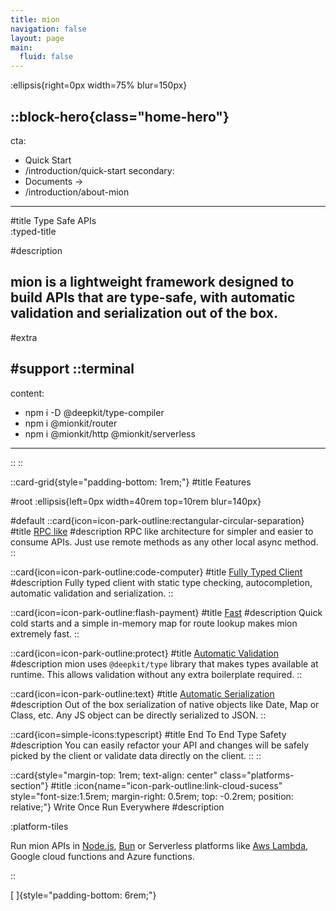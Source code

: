 ```yaml
---
title: mion
navigation: false
layout: page
main:
  fluid: false
---
```


:ellipsis{right=0px width=75% blur=150px}

::block-hero{class="home-hero"}
---
cta:
  - Quick Start
  - /introduction/quick-start 
secondary:
  - Documents →
  - /introduction/about-mion
---

#title
Type Safe APIs<br/> :typed-title 

<!-- :icon{name="icon-park-outline:flash-payment"} -->

#description
## mion is a lightweight framework designed to build APIs that are type-safe, with automatic validation and serialization out of the box.

#extra
&nbsp;

#support
  ::terminal
  ---
  content:
  - npm i -D @deepkit/type-compiler
  - npm i @mionkit/router 
  - npm i  @mionkit/http @mionkit/serverless
  ---
  ::
::

::card-grid{style="padding-bottom: 1rem;"}
#title
Features

#root
:ellipsis{left=0px width=40rem top=10rem blur=140px}

#default
  ::card{icon=icon-park-outline:rectangular-circular-separation}
  #title
  [RPC like](./1.introduction/1.about-mion.md#rpc-like)
  #description
  RPC like architecture for simpler and easier to consume APIs.
  Just use remote methods as any other local async method.
  ::

  ::card{icon=icon-park-outline:code-computer}
  #title
  [Fully Typed Client](./2.docs/4.client.md)
  #description
  Fully typed client with static type checking, autocompletion, automatic validation and serialization.
  ::

  ::card{icon=icon-park-outline:flash-payment}
  #title
  [Fast](./4.benchmarks/1.hello-world.md)
  #description
  Quick cold starts and a simple in-memory map for route lookup makes mion extremely fast.
  ::

  ::card{icon=icon-park-outline:protect}
  #title
  [Automatic Validation](./2.docs/1.router/7.validation-and-serialization.md)
  #description
  mion uses `@deepkit/type` library that makes types available at runtime.
  This allows validation without any extra boilerplate required.
  ::

  ::card{icon=icon-park-outline:text}
  #title
  [Automatic Serialization](./2.docs/1.router/7.validation-and-serialization.md)
  #description
  Out of the box serialization of native objects like Date, Map or Class, etc. Any JS object can be directly serialized to JSON.
  ::

  ::card{icon=simple-icons:typescript}
  #title
  End To End Type Safety
  #description
  You can easily refactor your API and changes will be safely picked by the client or 
  validate data directly on the client.
  ::
::


::card{style="margin-top: 1rem; text-align: center" class="platforms-section"}
#title
:icon{name="icon-park-outline:link-cloud-sucess" style="font-size:1.5rem; margin-right: 0.5rem; top: -0.2rem; position: relative;"} Write Once Run Everywhere
#description

:platform-tiles 

Run mion APIs in [Node.js](./2.docs/2.http-servers/1.node-js.md), [Bun](./2.docs/2.http-servers/2.bun.md) or Serverless platforms like [Aws Lambda](./2.docs/3.serverless/1.aws-lambda.md), Google cloud functions and Azure functions.

::




[&nbsp;]{style="padding-bottom: 6rem;"}
